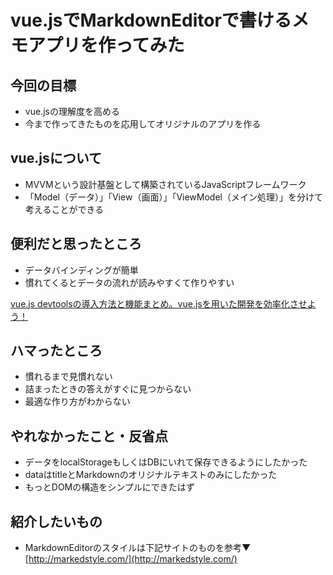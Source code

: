 # vue.jsでMarkdownEditorで書けるメモアプリを作ってみた

## 今回の目標
- vue.jsの理解度を高める
- 今まで作ってきたものを応用してオリジナルのアプリを作る

## vue.jsについて
- MVVMという設計基盤として構築されているJavaScriptフレームワーク
- 「Model（データ）」「View（画面）」「ViewModel（メイン処理）」を分けて考えることができる

## 便利だと思ったところ
- データバインディングが簡単
- 慣れてくるとデータの流れが読みやすくて作りやすい

[vue.js devtoolsの導入方法と機能まとめ。vue.jsを用いた開発を効率化させよう！](http://qiita.com/hashimoto-1202/items/c81f5d4c271eef16d957)

## ハマったところ
- 慣れるまで見慣れない
- 詰まったときの答えがすぐに見つからない
- 最適な作り方がわからない

## やれなかったこと・反省点
- データをlocalStorageもしくはDBにいれて保存できるようにしたかった
- dataはtitleとMarkdownのオリジナルテキストのみにしたかった
- もっとDOMの構造をシンプルにできたはず

## 紹介したいもの
- MarkdownEditorのスタイルは下記サイトのものを参考▼
[http://markedstyle.com/](http://markedstyle.com/)
